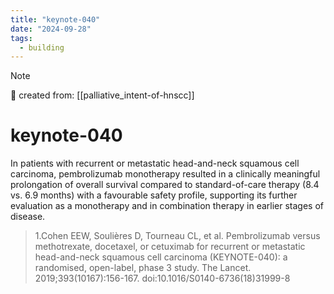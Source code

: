 ```yaml
---
title: "keynote-040"
date: "2024-09-28"
tags:
  - building
---
```


> [!NOTE]
> 🌱 created from: [[palliative_intent-of-hnscc]]

# keynote-040

In patients with recurrent or metastatic head-and-neck squamous cell carcinoma, pembrolizumab monotherapy resulted in a clinically meaningful prolongation of overall survival compared to standard-of-care therapy (8.4 vs. 6.9 months) with a favourable safety profile, supporting its further evaluation as a monotherapy and in combination therapy in earlier stages of disease.

> 1.Cohen EEW, Soulières D, Tourneau CL, et al. Pembrolizumab versus methotrexate, docetaxel, or cetuximab for recurrent or metastatic head-and-neck squamous cell carcinoma (KEYNOTE-040): a randomised, open-label, phase 3 study. The Lancet. 2019;393(10167):156-167. doi:10.1016/S0140-6736(18)31999-8
